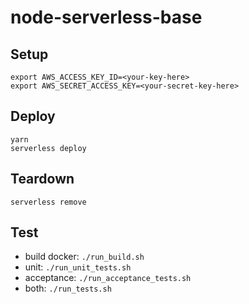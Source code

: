# node-serverless-base

## Setup
```
export AWS_ACCESS_KEY_ID=<your-key-here>
export AWS_SECRET_ACCESS_KEY=<your-secret-key-here>
```
## Deploy
```
yarn
serverless deploy
```

## Teardown
```
serverless remove
```

## Test
- build docker: `./run_build.sh`
- unit: `./run_unit_tests.sh`
- acceptance: `./run_acceptance_tests.sh`
- both: `./run_tests.sh`
